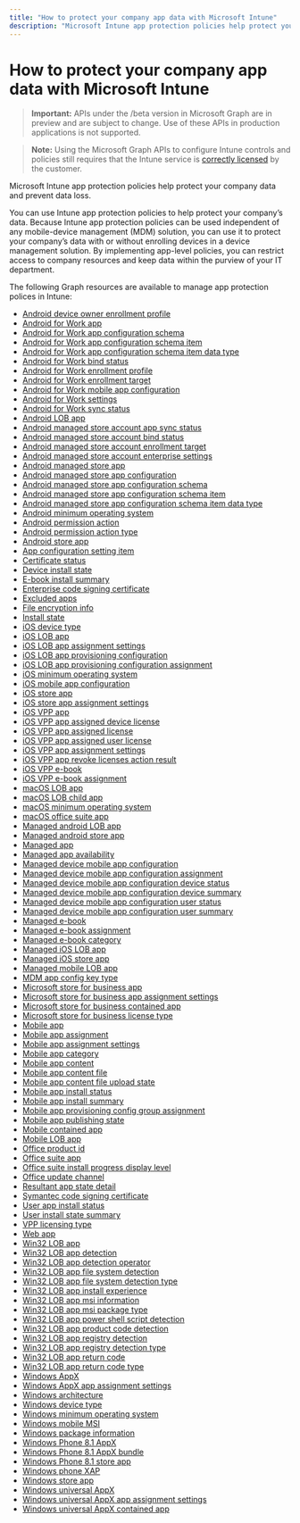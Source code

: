 ```yaml
---
title: "How to protect your company app data with Microsoft Intune"
description: "Microsoft Intune app protection policies help protect your company data and prevent data loss."
---
```


# How to protect your company app data with Microsoft Intune> **Important:** APIs under the /beta version in Microsoft Graph are in preview and are subject to change. Use of these APIs in production applications is not supported.> **Note:** Using the Microsoft Graph APIs to configure Intune controls and policies still requires that the Intune service is [correctly licensed](https://www.microsoft.com/en-us/cloud-platform/microsoft-intune-pricing) by the customer.Microsoft Intune app protection policies help protect your company data and prevent data loss.You can use Intune app protection policies to help protect your company’s data. Because Intune app protection policies can be used independent of any mobile-device management (MDM) solution, you can use it to protect your company’s data with or without enrolling devices in a device management solution. By implementing app-level policies, you can restrict access to company resources and keep data within the purview of your IT department.The following Graph resources are available to manage app protection polices in Intune:- [Android device owner enrollment profile](intune-androidforwork-androiddeviceownerenrollmentprofile.md)- [Android for Work app](intune-apps-androidforworkapp.md)- [Android for Work app configuration schema](intune-androidforwork-androidforworkappconfigurationschema.md)- [Android for Work app configuration schema item](intune-androidforwork-androidforworkappconfigurationschemaitem.md)- [Android for Work app configuration schema item data type](intune-androidforwork-androidforworkappconfigurationschemaitemdatatype.md)- [Android for Work bind status](intune-androidforwork-androidforworkbindstatus.md)- [Android for Work enrollment profile](intune-androidforwork-androidforworkenrollmentprofile.md)- [Android for Work enrollment target](intune-androidforwork-androidforworkenrollmenttarget.md)- [Android for Work mobile app configuration](intune-apps-androidforworkmobileappconfiguration.md)- [Android for Work settings](intune-androidforwork-androidforworksettings.md)- [Android for Work sync status](intune-androidforwork-androidforworksyncstatus.md)- [Android LOB app](intune-apps-androidlobapp.md)- [Android managed store account app sync status](intune-androidforwork-androidmanagedstoreaccountappsyncstatus.md)- [Android managed store account bind status](intune-androidforwork-androidmanagedstoreaccountbindstatus.md)- [Android managed store account enrollment target](intune-androidforwork-androidmanagedstoreaccountenrollmenttarget.md)- [Android managed store account enterprise settings](intune-androidforwork-androidmanagedstoreaccountenterprisesettings.md)- [Android managed store app](intune-apps-androidmanagedstoreapp.md)- [Android managed store app configuration](intune-apps-androidmanagedstoreappconfiguration.md)- [Android managed store app configuration schema](intune-androidforwork-androidmanagedstoreappconfigurationschema.md)- [Android managed store app configuration schema item](intune-androidforwork-androidmanagedstoreappconfigurationschemaitem.md)- [Android managed store app configuration schema item data type](intune-androidforwork-androidmanagedstoreappconfigurationschemaitemdatatype.md)- [Android minimum operating system](intune-apps-androidminimumoperatingsystem.md)- [Android permission action](intune-apps-androidpermissionaction.md)- [Android permission action type](intune-apps-androidpermissionactiontype.md)- [Android store app](intune-apps-androidstoreapp.md)- [App configuration setting item](intune-apps-appconfigurationsettingitem.md)- [Certificate status](intune-apps-certificatestatus.md)- [Device install state](intune-books-deviceinstallstate.md)- [E-book install summary](intune-books-ebookinstallsummary.md)- [Enterprise code signing certificate](intune-apps-enterprisecodesigningcertificate.md)- [Excluded apps](intune-apps-excludedapps.md)- [File encryption info](intune-apps-fileencryptioninfo.md)- [Install state](intune-books-installstate.md)- [iOS device type](intune-apps-iosdevicetype.md)- [iOS LOB app](intune-apps-ioslobapp.md)- [iOS LOB app assignment settings](intune-apps-ioslobappassignmentsettings.md)- [iOS LOB app provisioning configuration](intune-apps-ioslobappprovisioningconfiguration.md)- [iOS LOB app provisioning configuration assignment](intune-apps-ioslobappprovisioningconfigurationassignment.md)- [iOS minimum operating system](intune-apps-iosminimumoperatingsystem.md)- [iOS mobile app configuration](intune-apps-iosmobileappconfiguration.md)- [iOS store app](intune-apps-iosstoreapp.md)- [iOS store app assignment settings](intune-apps-iosstoreappassignmentsettings.md)- [iOS VPP app](intune-apps-iosvppapp.md)- [iOS VPP app assigned device license](intune-apps-iosvppappassigneddevicelicense.md)- [iOS VPP app assigned license](intune-apps-iosvppappassignedlicense.md)- [iOS VPP app assigned user license](intune-apps-iosvppappassigneduserlicense.md)- [iOS VPP app assignment settings](intune-apps-iosvppappassignmentsettings.md)- [iOS VPP app revoke licenses action result](intune-apps-iosvppapprevokelicensesactionresult.md)- [iOS VPP e-book](intune-books-iosvppebook.md)- [iOS VPP e-book assignment](intune-books-iosvppebookassignment.md)- [macOS LOB app](intune-apps-macoslobapp.md)- [macOS LOB child app](intune-apps-macoslobchildapp.md)- [macOS minimum operating system](intune-apps-macosminimumoperatingsystem.md)- [macOS office suite app](intune-apps-macosofficesuiteapp.md)- [Managed android LOB app](intune-apps-managedandroidlobapp.md)- [Managed android store app](intune-apps-managedandroidstoreapp.md)- [Managed app](intune-apps-managedapp.md)- [Managed app availability](intune-apps-managedappavailability.md)- [Managed device mobile app configuration](intune-apps-manageddevicemobileappconfiguration.md)- [Managed device mobile app configuration assignment](intune-apps-manageddevicemobileappconfigurationassignment.md)- [Managed device mobile app configuration device status](intune-apps-manageddevicemobileappconfigurationdevicestatus.md)- [Managed device mobile app configuration device summary](intune-apps-manageddevicemobileappconfigurationdevicesummary.md)- [Managed device mobile app configuration user status](intune-apps-manageddevicemobileappconfigurationuserstatus.md)- [Managed device mobile app configuration user summary](intune-apps-manageddevicemobileappconfigurationusersummary.md)- [Managed e-book](intune-books-managedebook.md)- [Managed e-book assignment](intune-books-managedebookassignment.md)- [Managed e-book category](intune-books-managedebookcategory.md)- [Managed iOS LOB app](intune-apps-managedioslobapp.md)- [Managed iOS store app](intune-apps-managediosstoreapp.md)- [Managed mobile LOB app](intune-apps-managedmobilelobapp.md)- [MDM app config key type](intune-apps-mdmappconfigkeytype.md)- [Microsoft store for business app](intune-apps-microsoftstoreforbusinessapp.md)- [Microsoft store for business app assignment settings](intune-apps-microsoftstoreforbusinessappassignmentsettings.md)- [Microsoft store for business contained app](intune-apps-microsoftstoreforbusinesscontainedapp.md)- [Microsoft store for business license type](intune-apps-microsoftstoreforbusinesslicensetype.md)- [Mobile app](intune-apps-mobileapp.md)- [Mobile app assignment](intune-apps-mobileappassignment.md)- [Mobile app assignment settings](intune-apps-mobileappassignmentsettings.md)- [Mobile app category](intune-apps-mobileappcategory.md)- [Mobile app content](intune-apps-mobileappcontent.md)- [Mobile app content file](intune-apps-mobileappcontentfile.md)- [Mobile app content file upload state](intune-apps-mobileappcontentfileuploadstate.md)- [Mobile app install status](intune-apps-mobileappinstallstatus.md)- [Mobile app install summary](intune-apps-mobileappinstallsummary.md)- [Mobile app provisioning config group assignment](intune-apps-mobileappprovisioningconfiggroupassignment.md)- [Mobile app publishing state](intune-apps-mobileapppublishingstate.md)- [Mobile contained app](intune-apps-mobilecontainedapp.md)- [Mobile LOB app](intune-apps-mobilelobapp.md)- [Office product id](intune-apps-officeproductid.md)- [Office suite app](intune-apps-officesuiteapp.md)- [Office suite install progress display level](intune-apps-officesuiteinstallprogressdisplaylevel.md)- [Office update channel](intune-apps-officeupdatechannel.md)- [Resultant app state detail](intune-apps-resultantappstatedetail.md)- [Symantec code signing certificate](intune-apps-symanteccodesigningcertificate.md)- [User app install status](intune-apps-userappinstallstatus.md)- [User install state summary](intune-books-userinstallstatesummary.md)- [VPP licensing type](intune-apps-vpplicensingtype.md)- [Web app](intune-apps-webapp.md)- [Win32 LOB app](intune-apps-win32lobapp.md)- [Win32 LOB app detection](intune-apps-win32lobappdetection.md)- [Win32 LOB app detection operator](intune-apps-win32lobappdetectionoperator.md)- [Win32 LOB app file system detection](intune-apps-win32lobappfilesystemdetection.md)- [Win32 LOB app file system detection type](intune-apps-win32lobappfilesystemdetectiontype.md)- [Win32 LOB app install experience](intune-apps-win32lobappinstallexperience.md)- [Win32 LOB app msi information](intune-apps-win32lobappmsiinformation.md)- [Win32 LOB app msi package type](intune-apps-win32lobappmsipackagetype.md)- [Win32 LOB app power shell script detection](intune-apps-win32lobapppowershellscriptdetection.md)- [Win32 LOB app product code detection](intune-apps-win32lobappproductcodedetection.md)- [Win32 LOB app registry detection](intune-apps-win32lobappregistrydetection.md)- [Win32 LOB app registry detection type](intune-apps-win32lobappregistrydetectiontype.md)- [Win32 LOB app return code](intune-apps-win32lobappreturncode.md)- [Win32 LOB app return code type](intune-apps-win32lobappreturncodetype.md)- [Windows AppX](intune-apps-windowsappx.md)- [Windows AppX app assignment settings](intune-apps-windowsappxappassignmentsettings.md)- [Windows architecture](intune-apps-windowsarchitecture.md)- [Windows device type](intune-apps-windowsdevicetype.md)- [Windows minimum operating system](intune-apps-windowsminimumoperatingsystem.md)- [Windows mobile MSI](intune-apps-windowsmobilemsi.md)- [Windows package information](intune-apps-windowspackageinformation.md)- [Windows Phone 8.1 AppX](intune-apps-windowsphone81appx.md)- [Windows Phone 8.1 AppX bundle](intune-apps-windowsphone81appxbundle.md)- [Windows Phone 8.1 store app](intune-apps-windowsphone81storeapp.md)- [Windows phone XAP](intune-apps-windowsphonexap.md)- [Windows store app](intune-apps-windowsstoreapp.md)- [Windows universal AppX](intune-apps-windowsuniversalappx.md)- [Windows universal AppX app assignment settings](intune-apps-windowsuniversalappxappassignmentsettings.md)- [Windows universal AppX contained app](intune-apps-windowsuniversalappxcontainedapp.md)